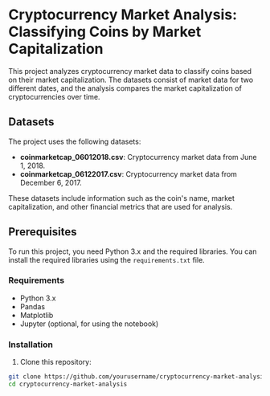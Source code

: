 # Cryptocurrency Market Analysis: Classifying Coins by Market Capitalization

This project analyzes cryptocurrency market data to classify coins based on their market capitalization. The datasets consist of market data for two different dates, and the analysis compares the market capitalization of cryptocurrencies over time.

## Datasets

The project uses the following datasets:
- **coinmarketcap_06012018.csv**: Cryptocurrency market data from June 1, 2018.
- **coinmarketcap_06122017.csv**: Cryptocurrency market data from December 6, 2017.

These datasets include information such as the coin's name, market capitalization, and other financial metrics that are used for analysis.

## Prerequisites

To run this project, you need Python 3.x and the required libraries. You can install the required libraries using the `requirements.txt` file.

### Requirements

- Python 3.x
- Pandas
- Matplotlib
- Jupyter (optional, for using the notebook)

### Installation

1. Clone this repository:

```bash
git clone https://github.com/yourusername/cryptocurrency-market-analysis.git
cd cryptocurrency-market-analysis

